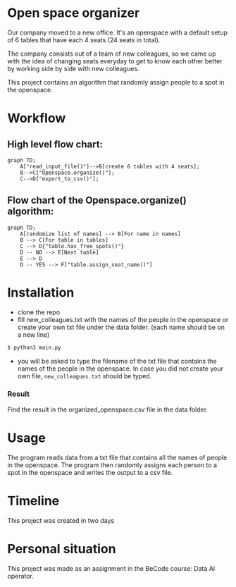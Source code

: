 # Open space organizer

Our company moved to a new office. It's an openspace with a default setup of 6 tables that have each 4 seats (24 seats in total).

The company consists out of a team of new colleagues, so we came up with the idea of changing seats everyday to get to know each other better by working side by side with new colleagues.

This project contains an algorithm that randomly assign people to a spot in the openspace.

# Workflow

## High level flow chart:

```mermaid
graph TD;
    A["read_input_file()"]-->B[create 6 tables with 4 seats];
    B-->C["Openspace.organize()"];
    C-->D["export_to_csv()"];
```


## Flow chart of the Openspace.organize() algorithm:

```mermaid
graph TD;
    A[randomize list of names] --> B[For name in names]
    B --> C[For table in tables]
    C --> D{"table.has_free_spots()"}
    D -- NO --> E[Next table]
    E --> D
    D -- YES --> F["table.assign_seat_name()"]
```

# Installation

* clone the repo
* fill new_colleagues.txt with the names of the people in the openspace or create your own txt file under the data folder. (each name should be on a new line)


```bash
$ python3 main.py
```

* you will be asked to type the filename of the txt file that contains the names of the people in the openspace. In case you did not create your own file, `new_colleagues.txt` should be typed.

### Result
Find the result in the organized_openspace.csv file in the data folder.

# Usage

The program reads data from a txt file that contains all the names of people in the openspace. The program then randomly assigns each person to a spot in the openspace and writes the output to a csv file.

# Timeline

This project was created in two days

# Personal situation

This project was made as an assignment in the BeCode course: Data AI operator.

